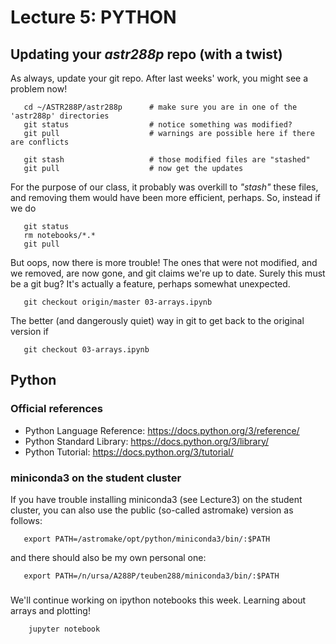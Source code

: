 Lecture 5:  PYTHON
==================


## Updating your *astr288p* repo (with a twist)

As always, update your git repo. After last weeks' work, you might see a problem now!
```
   cd ~/ASTR288P/astr288p      # make sure you are in one of the 'astr288p' directories
   git status                  # notice something was modified?
   git pull                    # warnings are possible here if there are conflicts
   
   git stash                   # those modified files are "stashed"
   git pull                    # now get the updates
```
For the purpose of our class, it probably was overkill  to *"stash"* these files,
and removing them would have been more efficient, perhaps. So, instead if we do
```
   git status
   rm notebooks/*.*
   git pull
```
But oops, now there is more trouble!  The ones that were not modified, and we removed, are now gone,
and git claims we're up to date. Surely this must be a git bug? It's actually a feature, perhaps
somewhat unexpected.

```
   git checkout origin/master 03-arrays.ipynb
```
The better (and dangerously quiet) way in git to get back to the original version if
```
   git checkout 03-arrays.ipynb
```
## Python

### Official references

* Python Language Reference: https://docs.python.org/3/reference/
* Python Standard Library: https://docs.python.org/3/library/
* Python Tutorial: https://docs.python.org/3/tutorial/

### miniconda3 on the student cluster

If you have trouble installing miniconda3 (see Lecture3) on the student cluster, you can also use
the public (so-called astromake) version as follows:
```
   export PATH=/astromake/opt/python/miniconda3/bin/:$PATH
```
and there should also be my own personal one:
```
   export PATH=/n/ursa/A288P/teuben288/miniconda3/bin/:$PATH
```



### 

We'll continue working on ipython notebooks this week. Learning about arrays and plotting!

```
	jupyter notebook
```	
